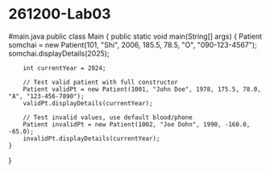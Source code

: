 # 261200-Lab03
#main.java
public class Main {
    public static void main(String[] args) {
        Patient somchai = new Patient(101, "Shi", 2006, 185.5, 78.5, "O", "090-123-4567");
        somchai.displayDetails(2025);

        int currentYear = 2024;

        // Test valid patient with full constructor
        Patient validPt = new Patient(1001, "John Doe", 1978, 175.5, 78.0, "A", "123-456-7890");
        validPt.displayDetails(currentYear);

        // Test invalid values, use default blood/phone
        Patient invalidPt = new Patient(1002, "Joe Dohn", 1990, -160.0, -65.0);
        invalidPt.displayDetails(currentYear);
    }
}


